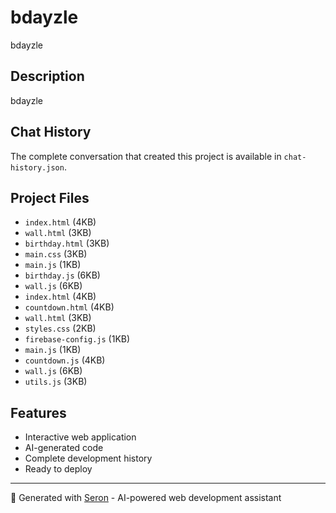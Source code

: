 # bdayzle

bdayzle

## Description
bdayzle

## Chat History
The complete conversation that created this project is available in `chat-history.json`.

## Project Files
- `index.html` (4KB)
- `wall.html` (3KB)
- `birthday.html` (3KB)
- `main.css` (3KB)
- `main.js` (1KB)
- `birthday.js` (6KB)
- `wall.js` (6KB)
- `index.html` (4KB)
- `countdown.html` (4KB)
- `wall.html` (3KB)
- `styles.css` (2KB)
- `firebase-config.js` (1KB)
- `main.js` (1KB)
- `countdown.js` (4KB)
- `wall.js` (6KB)
- `utils.js` (3KB)

## Features
- Interactive web application
- AI-generated code
- Complete development history
- Ready to deploy

---
🤖 Generated with [Seron](https://seron.dev) - AI-powered web development assistant
